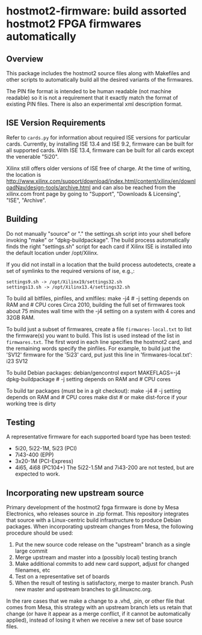 # hostmot2-firmware: build assorted hostmot2 FPGA firmwares automatically

## Overview

This package includes the hostmot2 source files along with Makefiles and
other scripts to automatically build all the desired variants of the
firmwares.

The PIN file format is intended to be human readable (not machine readable) so
it is not a requirement that it exactly match the format of existing PIN files.
There is also an experimental xml description format.

## ISE Version Requirements

Refer to `cards.py` for information about required ISE versions for particular
cards.  Currently, by installing ISE 13.4 and ISE 9.2, firmware can be built
for all supported cards.  With ISE 13.4, firmware can be built for all cards
except the venerable "5i20".

Xilinx still offers older versions of ISE free of charge.  At the time
of writing, the location is
http://www.xilinx.com/support/download/index.html/content/xilinx/en/downloadNav/design-tools/archive.html
and can also be reached from the xilinx.com front page by going to
"Support", "Downloads & Licensing", "ISE", "Archive".

## Building

Do not manually "source" or "." the settings.sh script into your shell before
invoking "make" or "dpkg-buildpackage".  The build process automatically finds
the right "settings.sh" script for each card if Xilinx ISE is installed into
the default location under /opt/Xilinx.

If you did not install in a location that the build process autodetects, create a set of symlinks to the required versions of ise, e.g.,:
~~~~
settings9.sh -> /opt/Xilinx19/settings32.sh
settings13.sh -> /opt/Xilinx13.4/settings32.sh
~~~~

To build all bitfiles, pinfiles, and xmlfiles:
    make -j4                   # -j setting depends on RAM and # CPU cores
Circa 2010, building the full set of firmwares took about 75 minutes wall time
with the -j4 setting on a system with 4 cores and 32GB RAM.

To build just a subset of firmwares, create a file `firmwares-local.txt` to list the firmware(s) you want to build.
This list is used instead of the list in `firmwares.txt`.
The first word in each line specifies the hostmot2 card, and the remaining words specify the pinfiles.
For example, to build just the 'SV12' firmware for the '5i23' card, put just this line in 'firmwares-local.txt':
    i23 SV12

To build Debian packages:
    debian/gencontrol
    export MAKEFLAGS=-j4 dpkg-buildpackage
                               # -j setting depends on RAM and # CPU cores

To build tar packages (must be in a git checkout):
    make -j4                   # -j setting depends on RAM and # CPU cores
    make dist
    # or make dist-force if your working tree is dirty



## Testing

A representative firmware for each supported board type has been tested:
 * 5i20, 5i22-1M, 5i23 (PCI)
 * 7i43-400 (EPP)
 * 3x20-1M (PCI-Express)
 * 4i65, 4i68 (PC104+)
The 5i22-1.5M and 7i43-200 are not tested, but are expected to work.


## Incorporating new upstream source

Primary development of the hostmot2 fpga firmware is done by Mesa Electronics, who releases source in .zip format.
This repository integrates that source with a Linux-centric build infrastructure to produce Debian packages.
When incorporating upstream changes from Mesa, the following procedure should be used:
 1. Put the new source code release on the "upstream" branch as a single large commit
 1. Merge upstream and master into a (possibly local) testing branch
 1. Make additional commits to add new card support, adjust for changed filenames, etc
 1. Test on a representative set of boards
 1. When the result of testing is satisfactory, merge to master branch.  Push new master and upstream branches to git.linuxcnc.org.

In the rare cases that we make a change to a .vhd, .pin, or other file that comes from Mesa, this strategy with an upstream branch lets us retain that change
(or have it appear as a merge conflict, if it cannot be automatically applied),
instead of losing it when we receive a new set of base source files.
